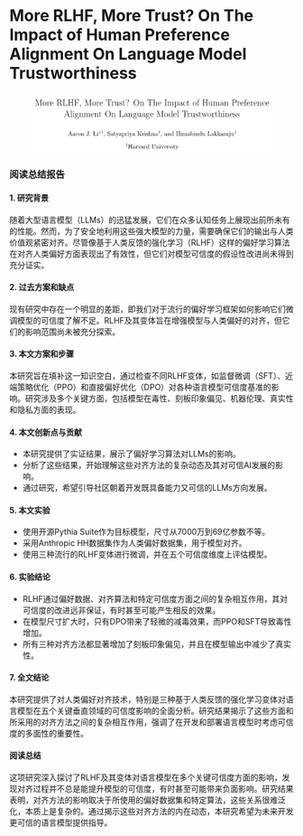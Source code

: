 # More RLHF, More Trust? On The Impact of Human Preference Alignment On Language Model Trustworthiness

<figure><img src="../.gitbook/assets/image (2).png" alt=""><figcaption></figcaption></figure>

### 阅读总结报告

#### 1. 研究背景

随着大型语言模型（LLMs）的迅猛发展，它们在众多认知任务上展现出前所未有的性能。然而，为了安全地利用这些强大模型的力量，需要确保它们的输出与人类价值观紧密对齐。尽管像基于人类反馈的强化学习（RLHF）这样的偏好学习算法在对齐人类偏好方面表现出了有效性，但它们对模型可信度的假设性改进尚未得到充分证实。

#### 2. 过去方案和缺点

现有研究中存在一个明显的差距，即我们对于流行的偏好学习框架如何影响它们微调模型的可信度了解不足。RLHF及其变体旨在增强模型与人类偏好的对齐，但它们的影响范围尚未被充分探索。

#### 3. 本文方案和步骤

本研究旨在填补这一知识空白，通过检查不同RLHF变体，如监督微调（SFT）、近端策略优化（PPO）和直接偏好优化（DPO）对各种语言模型可信度基准的影响。研究涉及多个关键方面，包括模型在毒性、刻板印象偏见、机器伦理、真实性和隐私方面的表现。

#### 4. 本文创新点与贡献

* 本研究提供了实证结果，展示了偏好学习算法对LLMs的影响。
* 分析了这些结果，开始理解这些对齐方法的复杂动态及其对可信AI发展的影响。
* 通过研究，希望引导社区朝着开发既具备能力又可信的LLMs方向发展。

#### 5. 本文实验

* 使用开源Pythia Suite作为目标模型，尺寸从7000万到69亿参数不等。
* 采用Anthropic HH数据集作为人类偏好数据集，用于模型对齐。
* 使用三种流行的RLHF变体进行微调，并在五个可信度维度上评估模型。

#### 6. 实验结论

* RLHF通过偏好数据、对齐算法和特定可信度方面之间的复杂相互作用，其对可信度的改进远非保证，有时甚至可能产生相反的效果。
* 在模型尺寸扩大时，只有DPO带来了轻微的减毒效果，而PPO和SFT导致毒性增加。
* 所有三种对齐方法都显著增加了刻板印象偏见，并且在模型输出中减少了真实性。

#### 7. 全文结论

本研究提供了对人类偏好对齐技术，特别是三种基于人类反馈的强化学习变体对语言模型在五个关键垂直领域的可信度影响的全面分析。研究结果揭示了这些方面和所采用的对齐方法之间的复杂相互作用，强调了在开发和部署语言模型时考虑可信度的多面性的重要性。

#### 阅读总结

这项研究深入探讨了RLHF及其变体对语言模型在多个关键可信度方面的影响，发现对齐过程并不总是能提升模型的可信度，有时甚至可能带来负面影响。研究结果表明，对齐方法的影响取决于所使用的偏好数据集和特定算法，这些关系很难泛化，本质上是复杂的。通过揭示这些对齐方法的内在动态，本研究希望为未来开发更可信的语言模型提供指导。
